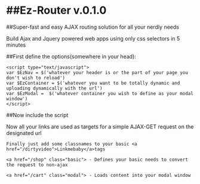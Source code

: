 ##Ez-Router v.0.1.0
=========

##Super-fast and easy AJAX routing solution for all your nerdly needs

Build Ajax and Jquery powered web apps using only css selectors in 5 minutes

##First define the options(somewhere in your head):

	<script type="text/javascript">
	var $EzNav = $('whatever your header is or the part of your page you don't wish to reload')
	var $EzContainer = $('whatever you want to be totally dynamic and uploading dynamically with the url')
	var $EzModal =  $('whatever container you wish to define as your modal window')
	</script>

##Now include the script
<script type="text/javascript" src="/js/ez-router.js"></script>

Now all your links are used as targets for a simple AJAX-GET request on the designated url

	Finally just add some classnames to your basic <a href="/dirtyvideo">Linkmebaby</a>tags

	<a href="/shop" class="basic"> - Defines your basic needs to convert the request to non-ajax

	<a href="/cart" class="modal"> - Loads content into your modal window
	
